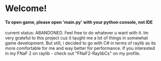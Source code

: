 <h1>Welcome!</h1>
<h4>To open game, please open 'main.py' with your python console, not IDE</h4>

current status: ABANDONED. Feel free to do whatever u want with it. Im very grateful to this project cuz it taught me a lot of things in somewhat game development. But still, i decided to go with C# in terms of raylib as its more comfortable for me and way better for performance. If you interested in my FNaF 2 on raylib - check out "FNaF2-RaylibCs" on my profile.

